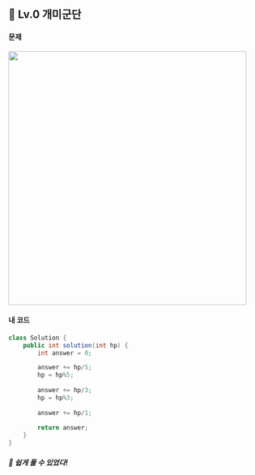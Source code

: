 ## 📍 Lv.0 개미군단 <br>

#### 문제 <br>
<img src="https://github.com/yejinsohn/TIL/assets/104317217/1215f207-56a9-4b4a-9e3b-45157ec0fc94" width="470" height="500"/>

#### 내 코드 <br>

```Java
class Solution {
    public int solution(int hp) {
        int answer = 0;

        answer += hp/5;
        hp = hp%5;
        
        answer += hp/3;
        hp = hp%3;
        
        answer += hp/1;
        
        return answer;
    }
}
```

##### 🌿 쉽게 풀 수 있었다!
